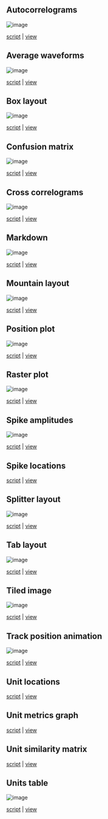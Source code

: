 ## Autocorrelograms

![image](https://user-images.githubusercontent.com/3679296/187762611-e940ca2f-5b9a-4679-b5fe-a71ca5b209bc.png)

[script](https://github.com/magland/sortingview/blob/main/examples/example_autocorrelograms.py)
| [view](https://figurl.org/f?v=gs://figurl/spikesortingview-8&d=sha1://5cb75552ad2f7316bf1a06af8cd6564c0fd9d497&label=Autocorrelograms%20example)

## Average waveforms

![image](https://user-images.githubusercontent.com/3679296/187762965-d13a750b-8b82-4ff9-b4bb-1429da9d1677.png)

[script](https://github.com/magland/sortingview/blob/main/examples/example_average_waveforms.py)
| [view](https://figurl.org/f?v=gs://figurl/spikesortingview-8&d=sha1://ad6178659260bf36733a8038acbc82d2020fa4ae&label=Average%20waveforms%20example)

## Box layout

![image](https://user-images.githubusercontent.com/3679296/187763239-4fb324e6-56b6-4c42-8e61-fd18afe2bf3d.png)

[script](https://github.com/magland/sortingview/blob/main/examples/example_box_layout.py)
| [view](https://figurl.org/f?v=gs://figurl/spikesortingview-8&d=sha1://6342478eddfefcd0fc07e3d08fea466175f7c626&label=Box%20layout%20example)

## Confusion matrix

![image](https://user-images.githubusercontent.com/3679296/187776276-290f0ce8-a1c9-428b-8d61-4a57079b9c94.png)

[script](https://github.com/magland/sortingview/blob/main/examples/example_confusion_matrix.py)
| [view](https://figurl.org/f?v=gs://figurl/spikesortingview-8&d=sha1://70a5430935ca06ee23246a37c247cc759d449bde&label=test_confusion_matrix)

## Cross correlograms

![image](https://user-images.githubusercontent.com/3679296/187776436-eb3ef57d-325f-4e9d-9f3f-dea3aa5052c2.png)

[script](https://github.com/magland/sortingview/blob/main/examples/example_cross_correlograms.py)
| [view](https://figurl.org/f?v=gs://figurl/spikesortingview-8&d=sha1://a72e243cf44f94ecfd2fd9d828157e9ad05adce1&label=Cross%20correlograms%20example)

## Markdown

![image](https://user-images.githubusercontent.com/3679296/187781325-512eb8f7-6313-48d9-9ec0-a4e9d2efcb26.png)

[script](https://github.com/magland/sortingview/blob/main/examples/example_markdown.py)
| [view](https://figurl.org/f?v=gs://figurl/spikesortingview-8&d=sha1://1c894158e5518d6ff05fa36373ba8a543f1ee28f&label=Markdown%20example)

## Mountain layout

![image](https://user-images.githubusercontent.com/3679296/187782025-dbe781ec-d950-453a-8ca6-5c13317ff539.png)

[script](https://github.com/magland/sortingview/blob/main/examples/example_mountain_layout.py)
| [view](https://figurl.org/f?v=gs://figurl/spikesortingview-8&d=sha1://e06e250ac54a3f3cbdfc11daa6391030c6740fab&label=Mountain%20layout%20example)

## Position plot

![image](https://user-images.githubusercontent.com/3679296/187782157-adf4fd42-47bb-4a20-8307-0b078bfd90c3.png)

[script](https://github.com/magland/sortingview/blob/main/examples/example_position_plot.py)
| [view](https://figurl.org/f?v=gs://figurl/spikesortingview-8&d=sha1://056c59aae3f29f48426be38516a6e84496985edf&label=Position%20plot%20example)

## Raster plot

![image](https://user-images.githubusercontent.com/3679296/187782227-369cd795-a96b-44ce-9aef-2e68b3c2af08.png)

[script](https://github.com/magland/sortingview/blob/main/examples/example_raster_plot.py)
| [view](https://figurl.org/f?v=gs://figurl/spikesortingview-8&d=sha1://f2d35eb108e7c1a5f6ae0ba196d61bb9b7a889df&label=Raster%20plot%20example)

## Spike amplitudes

![image](https://user-images.githubusercontent.com/3679296/187782508-c7084c23-4973-4912-b35c-8e577bff2f3b.png)

[script](https://github.com/magland/sortingview/blob/main/examples/example_spike_amplitudes.py)
| [view](https://figurl.org/f?v=gs://figurl/spikesortingview-8&d=sha1://1e667e92ee3be76c8e4a85af4a94784329c710d2&label=test_spike_amplitudes
)

## Spike locations

[script](https://github.com/magland/sortingview/blob/main/examples/example_spike_locations.py)
| [view](https://figurl.org/f?v=gs://figurl/spikesortingview-8&d=sha1://4e6be9c721aab52acd7863b6b6e58dc666cfb8ea&label=Spike%20locations%20example
)

## Splitter layout

![image](https://user-images.githubusercontent.com/3679296/187781629-a03237ea-6674-46d8-9deb-54a0834c7236.png)

[script](https://github.com/magland/sortingview/blob/main/examples/example_splitter_layout.py)
| [view](https://figurl.org/f?v=gs://figurl/spikesortingview-8&d=sha1://428301bc920d206a927143a924165a0a91dc8a63&label=Splitter%20layout%20example)

## Tab layout

![image](https://user-images.githubusercontent.com/3679296/187783614-24833827-f12e-41f3-be56-9834b6b7400d.png)

[script](https://github.com/magland/sortingview/blob/main/examples/example_tab_layout.py)
| [view](https://figurl.org/f?v=gs://figurl/spikesortingview-8&d=sha1://3eed6984bee0f75f23a29700a3ce0dc9c2b4c9b3&label=Tab%20layout%20example)

## Tiled image

![image](https://user-images.githubusercontent.com/3679296/187784146-201e81bd-6e50-4ce7-b065-f3de2bff9b6a.png)

[script](https://github.com/magland/sortingview/blob/main/examples/example_tiled_image.py)
| [view](https://figurl.org/f?v=gs://figurl/spikesortingview-8&d=sha1://2b44a7d440f0bda1e0e802716688c51d445d54aa&label=Tiled%20image%20example)

## Track position animation

![image](https://user-images.githubusercontent.com/3679296/187784392-73e293df-19e1-4a81-98fc-8650ab8ebc7c.png)

[script](https://github.com/magland/sortingview/blob/main/examples/example_track_position_animation.py)
| [view](https://figurl.org/f?v=gs://figurl/spikesortingview-8&d=sha1://9f52e595588458db2b029779110940cbba05cd20&label=Track%20position%20animation%20example)

## Unit locations

[script](https://github.com/magland/sortingview/blob/main/examples/example_unit_locations.py)
| [view](https://figurl.org/f?v=gs://figurl/spikesortingview-8&d=sha1://251bb58553c39e9ec0e4af5ff1888f023e4597d9&label=Unit%20locations%20example)

## Unit metrics graph

[script](https://github.com/magland/sortingview/blob/main/examples/example_unit_metrics_graph.py)
| [view](https://figurl.org/f?v=gs://figurl/spikesortingview-8&d=sha1://e62bd047d382fe031717714423110c182db1c0ff&label=Unit%20metrics%20graph%20example)

## Unit similarity matrix

[script](https://github.com/magland/sortingview/blob/main/examples/example_unit_similarity_matrix.py)
| [view](https://figurl.org/f?v=gs://figurl/spikesortingview-8&d=sha1://57cc13756bf540f12aeda31e23a2061bfcc6c8a4&label=Unit%20similarity%20matrix%20example)

## Units table

![image](https://user-images.githubusercontent.com/3679296/187812145-e784011d-d50b-4361-a90d-c32d812b1797.png)

[script](https://github.com/magland/sortingview/blob/main/examples/example_units_table.py)
| [view](https://figurl.org/f?v=gs://figurl/spikesortingview-8&d=sha1://3bd6d3c6b77428cca467bc1afb48c5f272d7b4e6&label=Units%20table%20example)
